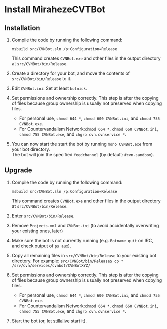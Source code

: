 # Install MirahezeCVTBot

## Installation

1. Compile the code by running the following command:

   `msbuild src/CVNBot.sln /p:Configuration=Release`

   This command creates `CVNBot.exe` and other files in the output directory at `src/CVNBot/bin/Release`.
1. Create a directory for your bot, and move the contents of `src/CVNBot/bin/Release` to it.
1. Edit `CVNBot.ini`: Set at least `botnick`.
1. Set permissions and ownership correctly. This step is after the copying of files because group ownership is usually not preserved when copying files.
   * For personal use, `chmod 644 *`, `chmod 600 CVNBot.ini`, and `chmod 755 CVNBot.exe`.
   * For Countervandalism Network:`chmod 664 *`, `chmod 660 CVNBot.ini`,  `chmod 755 CVNBot.exe`, and `chgrp cvn.cvnservice *`.
1. You can now start the start the bot by running `mono CVNBot.exe` from your bot directory.<br/>The bot will join the specified `feedchannel` (by default: `#cvn-sandbox`).

## Upgrade

1. Compile the code by running the following command:

   `msbuild src/CVNBot.sln /p:Configuration=Release`

   This command creates `CVNBot.exe` and other files in the output directory at `src/CVNBot/bin/Release`.
1. Enter `src/CVNBot/bin/Release`.
1. Remove `Projects.xml` and `CVNBot.ini` (to avoid accidentally overwriting your existing ones, later)
1. Make sure the bot is not currently running (e.g. `Botname quit` on IRC, and check output of `ps aux`).
1. Copy all remaining files in `src/CVNBot/bin/Release` to your existing bot directory. For example: `src/CVNBot/bin/Release$ cp * /srv/cvn/services/cvnbot/CVNBotXYZ/`
1. Set permissions and ownership correctly. This step is after the copying of files because group ownership is usually not preserved when copying files.
   * For personal use, `chmod 644 *`, `chmod 600 CVNBot.ini`, and `chmod 755 CVNBot.exe`.
   * For Countervandalism Network:`chmod 664 *`, `chmod 660 CVNBot.ini`,  `chmod 755 CVNBot.exe`, and `chgrp cvn.cvnservice *`.
1. Start the bot (or, let [stillalive](https://github.com/countervandalism/stillalive) start it).
